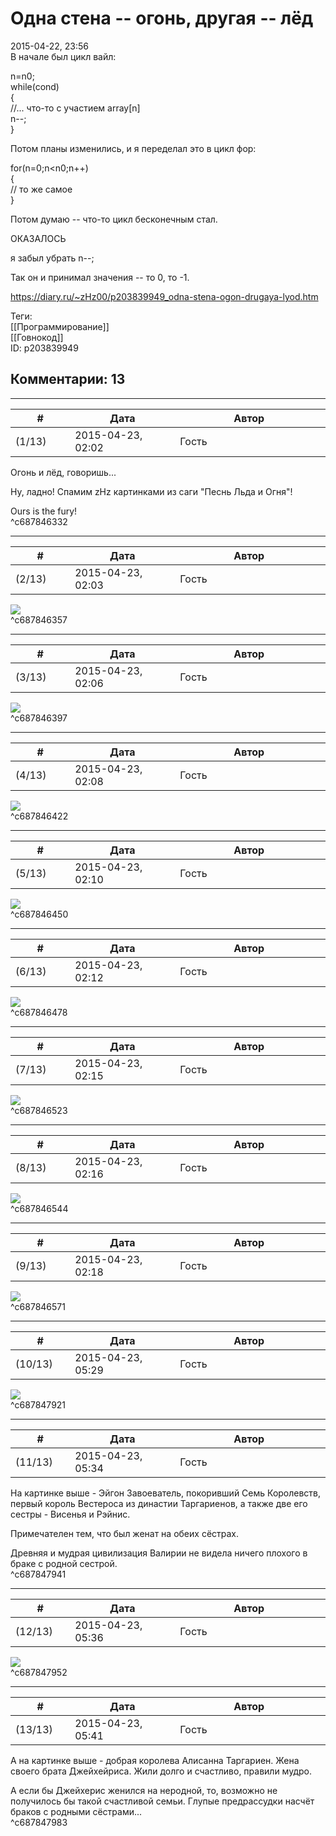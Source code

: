 Одна стена -- огонь, другая -- лёд
==================================

  
2015-04-22, 23:56  
 В начале был цикл вайл:   
   
 n=n0;   
 while(cond)   
 {   
 //... что-то с участием array[n]   
 n--;   
 }   
   
 Потом планы изменились, и я переделал это в цикл фор:   
   
 for(n=0;n<n0;n++)   
 {   
 // то же самое   
 }   
   
 Потом думаю -- что-то цикл бесконечным стал.   
   
 ОКАЗАЛОСЬ   
   
 я забыл убрать n--;   
   
 Так он и принимал значения -- то 0, то -1.   
  
<https://diary.ru/~zHz00/p203839949_odna-stena-ogon-drugaya-lyod.htm>  
  
Теги:  
[[Программирование]]  
[[Говнокод]]  
ID: p203839949  


Комментарии: 13
---------------

  


---



|         #         |              Дата              |                     Автор                     |           ID           |
| --- | --- | --- | --- |
| (1/13) | 2015-04-23, 02:02 | Гость | c687846332 |

  
 Огонь и лёд, говоришь...   
   
 Ну, ладно! Спамим zHz картинками из саги "Песнь Льда и Огня"!   
   
 Ours is the fury!   
 ^c687846332

---



|         #         |              Дата              |                     Автор                     |           ID           |
| --- | --- | --- | --- |
| (2/13) | 2015-04-23, 02:03 | Гость | c687846357 |

  
 ![](http://www.starslife.ru/images/main_post_images/game_of_thrones_6e497adb.jpg)   
 ^c687846357

---



|         #         |              Дата              |                     Автор                     |           ID           |
| --- | --- | --- | --- |
| (3/13) | 2015-04-23, 02:06 | Гость | c687846397 |

  
 ![](http://afterellen.mtvnimages.com/uploads/2011/04/041511thrones2.jpg)   
 ^c687846397

---



|         #         |              Дата              |                     Автор                     |           ID           |
| --- | --- | --- | --- |
| (4/13) | 2015-04-23, 02:08 | Гость | c687846422 |

  
 ![](http://i.actualno.com/actualno_2013/upload/news/2014/04/02/0471746001396433638_22213_600x458.jpg)   
 ^c687846422

---



|         #         |              Дата              |                     Автор                     |           ID           |
| --- | --- | --- | --- |
| (5/13) | 2015-04-23, 02:10 | Гость | c687846450 |

  
 ![](http://alive-ua.com/uploads/posts/2013-04/1365803009_2342342.jpg)   
 ^c687846450

---



|         #         |              Дата              |                     Автор                     |           ID           |
| --- | --- | --- | --- |
| (6/13) | 2015-04-23, 02:12 | Гость | c687846478 |

  
 ![](http://media2.theranking.com/card/3386948/image/ccbd2ec9500047d0bbbd570708ded717-1398324858/resize_image.jpg)   
 ^c687846478

---



|         #         |              Дата              |                     Автор                     |           ID           |
| --- | --- | --- | --- |
| (7/13) | 2015-04-23, 02:15 | Гость | c687846523 |

  
 ![](http://images6.fanpop.com/image/photos/32900000/got-game-of-thrones-32935019-1280-720.jpg)   
 ^c687846523

---



|         #         |              Дата              |                     Автор                     |           ID           |
| --- | --- | --- | --- |
| (8/13) | 2015-04-23, 02:16 | Гость | c687846544 |

  
 ![](http://galeri2.uludagsozluk.com/385/monami-pastel-boyadaki-tacli-itici-sevimsiz-cocuk_494392.jpg)   
 ^c687846544

---



|         #         |              Дата              |                     Автор                     |           ID           |
| --- | --- | --- | --- |
| (9/13) | 2015-04-23, 02:18 | Гость | c687846571 |

  
 ![](http://static.diary.ru/userdir/1/0/7/0/1070622/74426547.jpg)   
 ^c687846571

---



|         #         |              Дата              |                     Автор                     |           ID           |
| --- | --- | --- | --- |
| (10/13) | 2015-04-23, 05:29 | Гость | c687847921 |

  
 ![](http://s46.radikal.ru/i114/1003/ff/d8d6f6c68bd3.jpg)   
 ^c687847921

---



|         #         |              Дата              |                     Автор                     |           ID           |
| --- | --- | --- | --- |
| (11/13) | 2015-04-23, 05:34 | Гость | c687847941 |

  
 На картинке выше - Эйгон Завоеватель, покоривший Семь Королевств, первый король Вестероса из династии Таргариенов, а также две его сестры - Висенья и Рэйнис.   
   
 Примечателен тем, что был женат на обеих сёстрах.   
   
 Древняя и мудрая цивилизация Валирии не видела ничего плохого в браке с родной сестрой.   
 ^c687847941

---



|         #         |              Дата              |                     Автор                     |           ID           |
| --- | --- | --- | --- |
| (12/13) | 2015-04-23, 05:36 | Гость | c687847952 |

  
 ![](http://www.icefire.cz/wp-content/uploads/2013/09/Alysanne_Targrayen.jpg)   
 ^c687847952

---



|         #         |              Дата              |                     Автор                     |           ID           |
| --- | --- | --- | --- |
| (13/13) | 2015-04-23, 05:41 | Гость | c687847983 |

  
 А на картинке выше - добрая королева Алисанна Таргариен. Жена своего брата Джейхейриса. Жили долго и счастливо, правили мудро.   
   
 А если бы Джейхерис женился на неродной, то, возможно не получилось бы такой счастливой семьи. Глупые предрассудки насчёт браков с родными сёстрами...   
 ^c687847983